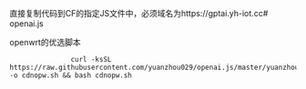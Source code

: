 直接复制代码到CF的指定JS文件中，必须域名为https://gptai.yh-iot.cc# openai.js


openwrt的优选脚本



                   curl -ksSL https://raw.githubusercontent.com/yuanzhou029/openai.js/master/yuanzhou/cdnopw.sh -o cdnopw.sh && bash cdnopw.sh
   
								

